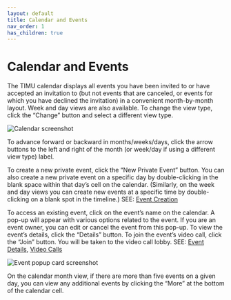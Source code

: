 ```yaml
---
layout: default
title: Calendar and Events
nav_order: 1
has_children: true
---
```


# Calendar and Events

The TIMU calendar displays all events you have been invited to or have accepted an invitation to (but not events that are canceled, or events for which you have declined the invitation) in a convenient month-by-month layout. Week and day views are also available. To change the view type, click the “Change” button and select a different view type.

![Calendar screenshot](https://fakeimg.pl/640x360/)

To advance forward or backward in months/weeks/days, click the arrow buttons to the left and right of the month (or week/day if using a different view type) label.

To create a new private event, click the “New Private Event” button. You can also create a new private event on a specific day by double-clicking in the blank space within that day’s cell on the calendar. (Similarly, on the week and day views you can create new events at a specific time by double-clicking on a blank spot in the timeline.) SEE: [Event Creation](Event%20Creation.html)

To access an existing event, click on the event’s name on the calendar. A pop-up will appear with various options related to the event. If you are an event owner, you can edit or cancel the event from this pop-up. To view the event’s details, click the “Details” button. To join the event’s video call, click the “Join” button. You will be taken to the video call lobby. SEE: [Event Details](Event%20Details.html), [Video Calls](Video%20Calls.html)

![Event popup card screenshot](https://fakeimg.pl/640x360/)

On the calendar month view, if there are more than five events on a given day, you can view any additional events by clicking the “More” at the bottom of the calendar cell.
